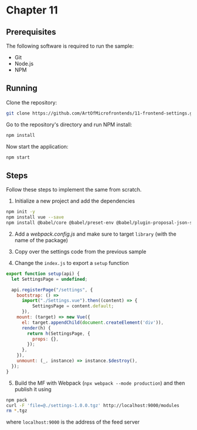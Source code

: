 # Chapter 11

## Prerequisites

The following software is required to run the sample:

- Git
- Node.js
- NPM

## Running

Clone the repository:

```sh
git clone https://github.com/ArtOfMicrofrontends/11-frontend-settings.git
```

Go to the repository's directory and run NPM install:

```sh
npm install
```

Now start the application:

```sh
npm start
```

## Steps

Follow these steps to implement the same from scratch.

1. Initialize a new project and add the dependencies

```sh
npm init -y
npm install vue --save
npm install @babel/core @babel/preset-env @babel/plugin-proposal-json-strings @babel/plugin-syntax-dynamic-import @babel/plugin-syntax-import-meta babel-loader css-loader vue-loader vue-template-compiler webpack webpack-cli --save-dev
```

2. Add a *webpack.config.js* and make sure to target `library` (with the name of the package)

3. Copy over the settings code from the previous sample

4. Change the `index.js` to export a `setup` function

```js
export function setup(api) {
  let SettingsPage = undefined;

  api.registerPage("/settings", {
    bootstrap: () =>
      import("./Settings.vue").then((content) => {
          SettingsPage = content.default;
      }),
    mount: (target) => new Vue({
      el: target.appendChild(document.createElement('div')),
      render(h) {
        return h(SettingsPage, {
          props: {},
        });
      },
    }),
    unmount: (_, instance) => instance.$destroy(),
  });
}
```

5. Build the MF with Webpack (`npx webpack --mode production`) and then publish it using

```sh
npm pack
curl -F 'file=@./settings-1.0.0.tgz' http://localhost:9000/modules
rm *.tgz
```

where `localhost:9000` is the address of the feed server
